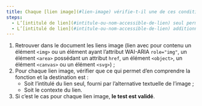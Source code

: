```yaml
---
title: Chaque [lien image](#lien-image) vérifie-t-il une de ces conditions (hors cas particuliers) ?
steps:
  - L’[intitulé de lien](#intitule-ou-nom-accessible-de-lien) seul permet d’en comprendre la fonction et la destination ;
  - L’[intitulé de lien](#intitule-ou-nom-accessible-de-lien) additionné au [contexte du lien](#contexte-du-lien) permet d’en comprendre la fonction et la destination.
---
```


1. Retrouver dans le document les liens image (lien avec pour contenu un élément `<img>` ou un élément ayant l’attribut WAI-ARIA `role="img"`, un élément `<area>` possédant un attribut `href`, un élément `<object>`, un élément `<canvas>` ou un élément `<svg>`) ;
2. Pour chaque lien image, vérifier que ce qui permet d’en comprendre la fonction et la destination est :
   - Soit l’intitulé du lien seul, fourni par l’alternative textuelle de l’image ;
   - Soit le contexte du lien.
3. Si c’est le cas pour chaque lien image, **le test est validé**.
